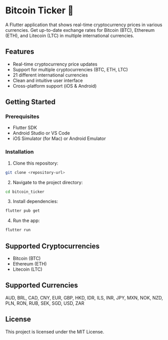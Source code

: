 # Bitcoin Ticker 🤑

A Flutter application that shows real-time cryptocurrency prices in various currencies. Get up-to-date exchange rates for Bitcoin (BTC), Ethereum (ETH), and Litecoin (LTC) in multiple international currencies.

## Features

- Real-time cryptocurrency price updates
- Support for multiple cryptocurrencies (BTC, ETH, LTC)
- 21 different international currencies
- Clean and intuitive user interface
- Cross-platform support (iOS & Android)

## Getting Started

### Prerequisites

- Flutter SDK
- Android Studio or VS Code
- iOS Simulator (for Mac) or Android Emulator

### Installation

1. Clone this repository:

```bash
git clone <repository-url>
```

2. Navigate to the project directory:

```bash
cd bitcoin_ticker
```

3. Install dependencies:

```bash
flutter pub get
```

4. Run the app:

```bash
flutter run
```

## Supported Cryptocurrencies

- Bitcoin (BTC)
- Ethereum (ETH)
- Litecoin (LTC)

## Supported Currencies

AUD, BRL, CAD, CNY, EUR, GBP, HKD, IDR, ILS, INR, JPY, MXN, NOK, NZD, PLN, RON, RUB, SEK, SGD, USD, ZAR

## License

This project is licensed under the MIT License.
